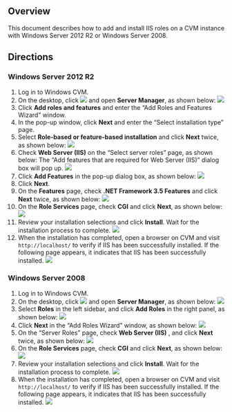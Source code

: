## Overview

This document describes how to add and install IIS roles on a CVM instance with Windows Server 2012 R2 or Windows Server 2008.

## Directions
### Windows Server 2012 R2 
1. Log in to Windows CVM.
2. On the desktop, click <img src="https://main.qcloudimg.com/raw/f779581f1ce3edfead8c725ce1504009.png" style="margin: 0;"></img> and open **Server Manager**, as shown below:
![](https://main.qcloudimg.com/raw/cae0fe0bfebf5ad58b6e5d3451795230.png)
3. Click **Add roles and features** and enter the “Add Roles and Features Wizard” window.
4. In the pop-up window, click **Next** and enter the “Select installation type” page.
5. Select **Role-based or feature-based installation** and click **Next** twice, as shown below:
![](https://main.qcloudimg.com/raw/9eaff4f125fb23a7180cba6f38f9f879.png)
6. Check **Web Server (IIS)** on the “Select server roles” page, as shown below:
The “Add features that are required for Web Server (IIS)” dialog box will pop up.
![](https://main.qcloudimg.com/raw/d0aa5fa075275bfb2bd0c68da66616e4.png)
7. Click **Add Features** in the pop-up dialog box, as shown below:
![](https://main.qcloudimg.com/raw/817d1f22107836c77af2fd963888824f.png)
8. Click **Next**.
9. On the **Features** page, check **.NET Framework 3.5 Features** and click **Next** twice, as shown below:
![](https://main.qcloudimg.com/raw/4876efa4308912eb4bdbb6074d35fd20.png)
10. On the **Role Services** page, check **CGI** and click **Next**, as shown below:
![](https://main.qcloudimg.com/raw/c571820b1a4290d9b04abbc65cf81fd9.png)
11. Review your installation selections and click **Install**. Wait for the installation process to complete.
![](https://main.qcloudimg.com/raw/1e51aed773aad8eac28f88c401a1814e.png)
12. When the installation has completed, open a browser on CVM and visit `http://localhost/` to verify if IIS has been successfully installed.
If the following page appears, it indicates that IIS has been successfully installed.
![](https://mc.qcloudimg.com/static/img/e064cc1f765d68edf3dcfb0051d5dbfa/image.png)

### Windows Server 2008

1. Log in to Windows CVM.
2. On the desktop, click <img src="https://main.qcloudimg.com/raw/0e33f3dc1042244ab225ca32c5396296.png" style="margin: 0;"></img> and open **Server Manager**, as shown below:
![](https://main.qcloudimg.com/raw/36c9cf3d9fd246f0930a4be3516446b5.png)
3. Select **Roles** in the left sidebar, and click **Add Roles** in the right panel, as shown below:
![](https://main.qcloudimg.com/raw/b18a3c84aa193d3c64d1e25353154baf.png)
4. Click **Next** in the “Add Roles Wizard” window, as shown below:
![](https://main.qcloudimg.com/raw/4ab72f46730ecf10f2fe2768b2cc24cc.png)
5. On the “Server Roles” page, check **Web Server (IIS)** , and click **Next** twice, as shown below:
![](https://main.qcloudimg.com/raw/7a41185e562a62ca586b6b677381b3a1.png)
6. On the **Role Services** page, check **CGI** and click **Next**, as shown below:
![](https://main.qcloudimg.com/raw/7e7a96b106292e87d44807369db66842.png)
7. Review your installation selections and click **Install**. Wait for the installation process to complete.
![](https://main.qcloudimg.com/raw/877b71930f11d9d2a6fecf946f0bebfe.png)
8. When the installation has completed, open a browser on CVM and visit `http://localhost/` to verify if IIS has been successfully installed.
If the following page appears, it indicates that IIS has been successfully installed.
![](https://main.qcloudimg.com/raw/b11cd8170e7646daa3b9ca904b181cf4.png)

